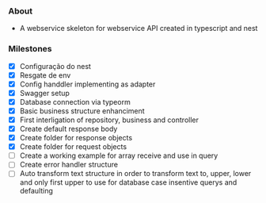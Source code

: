 ### About
- A webservice skeleton for webservice API created in typescript and nest

### Milestones

- [X] Configuração do nest
- [X] Resgate de env
- [X] Config handdler implementing as adapter
- [X] Swagger setup
- [X] Database connection via typeorm
- [X] Basic business structure enhanciment
- [X] First interligation of repository, business and controller
- [X] Create default response body
- [X] Create folder for response objects
- [X] Create folder for request objects
- [ ] Create a working example for array receive and use in query
- [ ] Create error handler structure
- [ ] Auto transform text structure in order to transform text to, upper, lower and only first upper to use for database case insentive querys and defaulting